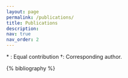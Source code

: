 ```yaml
---
layout: page
permalink: /publications/
title: Publications
description:
nav: true
nav_order: 2
---
```


<!-- _pages/publications.md -->
<div class="publications">

<p>
* : Equal contribution  †: Corresponding  author.
</p>

{% bibliography %}

</div>
